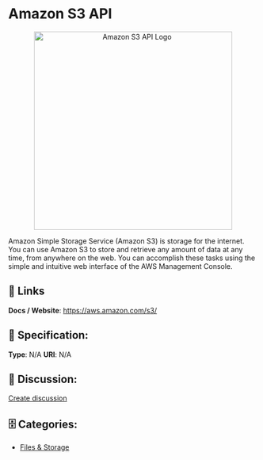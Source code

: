 # Amazon S3 API
<p align="center">
    <img width="400" src="https://raw.githubusercontent.com/apis-list/apis-list/main/apis/amazon-s3-api/logo_256x256.png" alt="Amazon S3 API Logo"/>
</p>

Amazon Simple Storage Service (Amazon S3) is storage for the internet.  You can use Amazon S3 to store and retrieve any amount of data at any time, from anywhere on the web. You can accomplish these tasks using the simple and intuitive web interface of the AWS Management Console.

##  🔗 Links
**Docs / Website**: https://aws.amazon.com/s3/

## 🧬 Specification:
**Type**: N/A
**URI**: N/A

## 💬 Discussion:
[Create discussion](https://github.com/apis-list/apis-list/discussions/new)

## 🗄️ Categories:
- [Files & Storage](https://github.com/apis-list/apis-list#files--storage)










